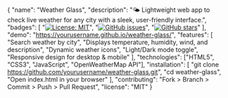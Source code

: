 {
  "name": "Weather Glass",
  "description": "🌤️ Lightweight web app to check live weather for any city with a sleek, user-friendly interface.",
  "badges": [
    "[![License: MIT](https://img.shields.io/badge/License-MIT-yellow.svg)](LICENSE)",
    "[![GitHub issues](https://img.shields.io/github/issues/yourusername/weather-glass)](https://github.com/yourusername/weather-glass/issues)",
    "[![GitHub stars](https://img.shields.io/github/stars/yourusername/weather-glass)](https://github.com/yourusername/weather-glass/stargazers)"
  ],
  "demo": "https://yourusername.github.io/weather-glass/",
  "features": [
    "Search weather by city",
    "Displays temperature, humidity, wind, and description",
    "Dynamic weather icons",
    "Light/Dark mode toggle",
    "Responsive design for desktop & mobile"
  ],
  "technologies": ["HTML5", "CSS3", "JavaScript", "OpenWeatherMap API"],
  "installation": [
    "git clone https://github.com/yourusername/weather-glass.git",
    "cd weather-glass",
    "Open index.html in your browser"
  ],
  "contributing": "Fork > Branch > Commit > Push > Pull Request",
  "license": "MIT"
}
